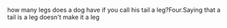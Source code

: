 how many legs does a dog have if you call his tail a leg?Four.Saying that a tail is a leg doesn't make it a leg
